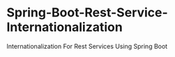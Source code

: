 # Spring-Boot-Rest-Service-Internationalization
Internationalization For Rest Services Using Spring Boot
